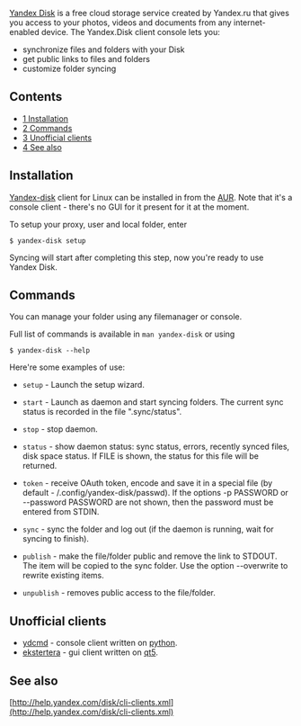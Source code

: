 [Yandex Disk](https://disk.yandex.ru) is a free cloud storage service created by Yandex.ru that gives you access to your photos, videos and documents from any internet-enabled device. The Yandex.Disk client console lets you:

*   synchronize files and folders with your Disk
*   get public links to files and folders
*   customize folder syncing

## Contents

*   [1 Installation](#Installation)
*   [2 Commands](#Commands)
*   [3 Unofficial clients](#Unofficial_clients)
*   [4 See also](#See_also)

## Installation

[Yandex-disk](https://aur.archlinux.org/packages/Yandex-disk/) client for Linux can be installed in from the [AUR](/index.php/AUR "AUR"). Note that it's a console client - there's no GUI for it present for it at the moment.

To setup your proxy, user and local folder, enter

```
$ yandex-disk setup

```

Syncing will start after completing this step, now you're ready to use Yandex Disk.

## Commands

You can manage your folder using any filemanager or console.

Full list of commands is available in `man yandex-disk` or using

```
$ yandex-disk --help

```

Here're some examples of use:

*   `setup` - Launch the setup wizard.

*   `start` - Launch as daemon and start syncing folders. The current sync status is recorded in the file ".sync/status".

*   `stop` - stop daemon.

*   `status` - show daemon status: sync status, errors, recently synced files, disk space status. If FILE is shown, the status for this file will be returned.

*   `token` - receive OAuth token, encode and save it in a special file (by default - /.config/yandex-disk/passwd). If the options -p PASSWORD or --password PASSWORD are not shown, then the password must be entered from STDIN.

*   `sync` - sync the folder and log out (if the daemon is running, wait for syncing to finish).

*   `publish` - make the file/folder public and remove the link to STDOUT. The item will be copied to the sync folder. Use the option --overwrite to rewrite existing items.

*   `unpublish` - removes public access to the file/folder.

## Unofficial clients

*   [ydcmd](https://aur.archlinux.org/packages/ydcmd/) - console client written on [python](/index.php/Python "Python").
*   [ekstertera](https://aur.archlinux.org/packages/ekstertera/) - gui client written on [qt5](/index.php/Qt "Qt").

## See also

[http://help.yandex.com/disk/cli-clients.xml](http://help.yandex.com/disk/cli-clients.xml)